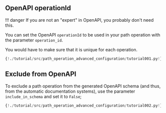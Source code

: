 ## OpenAPI operationId

!!! danger
    If you are not an "expert" in OpenAPI, you probably don't need this.

You can set the OpenAPI `operationId` to be used in your path operation with the parameter `operation_id`.

You would have to make sure that it is unique for each operation.

```Python hl_lines="6"
{!./tutorial/src/path_operation_advanced_configuration/tutorial001.py!}
```

## Exclude from OpenAPI

To exclude a path operation from the generated OpenAPI schema (and thus, from the automatic documentation systems), use the parameter `include_in_schema` and set it to `False`;

```Python hl_lines="6"
{!./tutorial/src/path_operation_advanced_configuration/tutorial002.py!}
```
